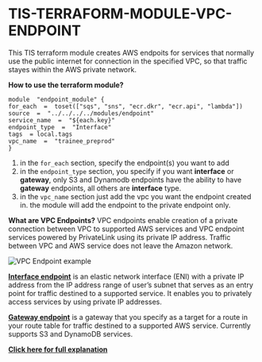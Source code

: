 
# TIS-TERRAFORM-MODULE-VPC-ENDPOINT

This TIS terraform module creates AWS endpoits for services that normally use the public internet for connection in the specified VPC, so that traffic stayes within the AWS private network.

**How to use the terraform module?**

    module  "endpoint_module" {
    for_each  =  toset(["sqs", "sns", "ecr.dkr", "ecr.api", "lambda"])
    source  =  "../../../../modules/endpoint"
    service_name  =  "${each.key}"
    endpoint_type  =  "Interface"
    tags  = local.tags
    vpc_name  =  "trainee_preprod"
    }

1. in the `for_each` section, specify the endpoint(s) you want to add
2. in the `endpoint_type` section, you specify if you want **interface** or **gateway**, only S3 and Dynamodb endpoints have the ability to have **gateway** endpoints, all others are **interface** type.
3. in the `vpc_name` section just add the vpc you want the endpoint created in. the module will add the endpoint to the private endpoint only.

**What are VPC Endpoints?**
VPC endpoints enable creation of a private connection between VPC to supported AWS services and VPC endpoint services powered by PrivateLink using its private IP address. Traffic between VPC and AWS service does not leave the Amazon network.

![VPC Endpoint example](https://miro.medium.com/max/720/0*Gyhu3CpW0r5vbbWO.webp)

[**Interface endpoint**](https://docs.aws.amazon.com/vpc/latest/userguide/vpce-interface.html)  is an elastic network interface (ENI) with a private IP address from the IP address range of user’s subnet that serves as an entry point for traffic destined to a supported service. It enables you to privately access services by using private IP addresses.

[**Gateway endpoint**](https://docs.aws.amazon.com/vpc/latest/userguide/vpce-gateway.html)  is a gateway that you specify as a target for a route in your route table for traffic destined to a supported AWS service. Currently supports S3 and DynamoDB services.

**[Click here for full explanation](https://medium.com/awesome-cloud/aws-vpc-endpoints-overview-intro-getting-started-guide-91ca23b5af8d)**
